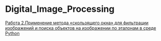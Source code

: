 # Digital_Image_Processing

[Работа 2.Применение метода «скользящего окна» для фильтрации изображений и поиска объектов на изображении по эталонам в среде Python](https://colab.research.google.com/drive/1Cv-JNIyhZMn946Vo40IWnxX0NclkS7IZ?usp=sharing)
